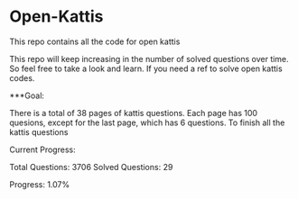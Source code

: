 # Open-Kattis
This repo contains all the code for open kattis

This repo will keep increasing in the number of solved questions over time. 
So feel free to take a look and learn. If you need a ref to solve open kattis codes.

***Goal:

There is a total of 38 pages of kattis questions. Each page has 100 quesions, except for the last page, which has 6 questions.
To finish all the kattis questions


Current Progress:

Total Questions: 3706
Solved Questions: 29

Progress: 1.07%
